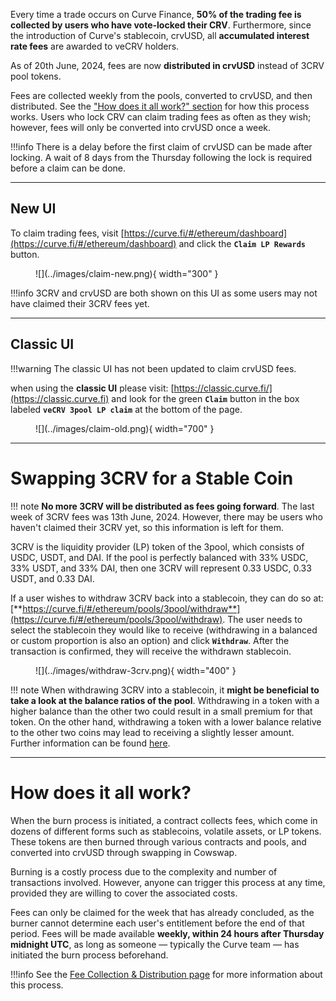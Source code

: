 Every time a trade occurs on Curve Finance, **50% of the trading fee is collected by users who have vote-locked their CRV**. Furthermore, since the introduction of Curve's stablecoin, crvUSD, all **accumulated interest rate fees** are awarded to veCRV holders.

As of 20th June, 2024, fees are now **distributed in crvUSD** instead of 3CRV pool tokens.

Fees are collected weekly from the pools, converted to crvUSD, and then distributed.  See the ["How does it all work?" section](#how-does-it-all-work) for how this process works.  Users who lock CRV can claim trading fees as often as they wish; however, fees will only be converted into crvUSD once a week.



!!!info
    There is a delay before the first claim of crvUSD can be made after locking. A wait of 8 days from the Thursday following the lock is required before a claim can be done.


---

## **New UI**

To claim trading fees, visit [https://curve.fi/#/ethereum/dashboard](https://curve.fi/#/ethereum/dashboard) and click the **`Claim LP Rewards`** button. 

<figure markdown>
  ![](../images/claim-new.png){ width="300" }
  <figcaption></figcaption>
</figure>

!!!info
    3CRV and crvUSD are both shown on this UI as some users may not have claimed their 3CRV fees yet.

---

## **Classic UI**

!!!warning
    The classic UI has not been updated to claim crvUSD fees.

when using the **classic UI** please visit: [https://classic.curve.fi/](https://classic.curve.fi) and look for the green **`Claim`** button in the box labeled **`veCRV 3pool LP claim`** at the bottom of the page.

<figure markdown>
  ![](../images/claim-old.png){ width="700" }
  <figcaption></figcaption>
</figure>

---

# **Swapping 3CRV for a Stable Coin**

!!! note
    **No more 3CRV will be distributed as fees going forward**.  The last week of 3CRV fees was 13th June, 2024.  However, there may be users who haven't claimed their 3CRV yet, so this information is left for them.

3CRV is the liquidity provider (LP) token of the 3pool, which consists of USDC, USDT, and DAI. If the pool is perfectly balanced with 33% USDC, 33% USDT, and 33% DAI, then one 3CRV will represent 0.33 USDC, 0.33 USDT, and 0.33 DAI.

If a user wishes to withdraw 3CRV back into a stablecoin, they can do so at: [**https://curve.fi/#/ethereum/pools/3pool/withdraw**](https://curve.fi/#/ethereum/pools/3pool/withdraw). The user needs to select the stablecoin they would like to receive (withdrawing in a balanced or custom proportion is also an option) and click **`Withdraw`**. After the transaction is confirmed, they will receive the withdrawn stablecoin.

<figure markdown>
  ![](../images/withdraw-3crv.png){ width="400" }
  <figcaption></figcaption>
</figure>


!!! note
    When withdrawing 3CRV into a stablecoin, it **might be beneficial to take a look at the balance ratios of the pool**. Withdrawing in a token with a higher balance than the other two could result in a small premium for that token. On the other hand, withdrawing a token with a lower balance relative to the other two coins may lead to receiving a slightly lesser amount. Further information can be found [here](./../lp/deposit-faqs.md#but-does-that-mean-i-can-still-withdraw-in-my-favorite-stable-coin).

---

# **How does it all work?**

When the burn process is initiated, a contract collects fees, which come in dozens of different forms such as stablecoins, volatile assets, or LP tokens. These tokens are then burned through various contracts and pools, and converted into crvUSD through swapping in Cowswap.

Burning is a costly process due to the complexity and number of transactions involved. However, anyone can trigger this process at any time, provided they are willing to cover the associated costs.

Fees can only be claimed for the week that has already concluded, as the burner cannot determine each user's entitlement before the end of that period. Fees will be made available **weekly, within 24 hours after Thursday midnight UTC**, as long as someone — typically the Curve team — has initiated the burn process beforehand.

!!!info
    See the [Fee Collection & Distribution page](./fee-collection-distribution.md) for more information about this process.